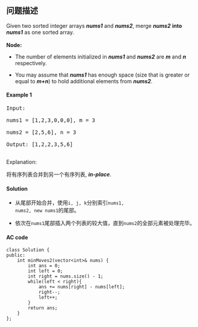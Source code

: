 ## 问题描述


Given two sorted integer arrays ***nums1*** and ***nums2***, merge ***nums2*** **into** ***nums1*** as one sorted array.</br>
<br>
__Node:__<br>

* The number of elements initialized in ***nums1*** and ***nums2*** are ***m*** and ***n*** respectively.

* You may assume that ***nums1*** has enough space (size that is greater or equal to ***m+n***) to hold additional elements from ***nums2***.
#### Example 1
<pre>
Input:<br> 
nums1 = [1,2,3,0,0,0], m = 3 </br>
nums2 = [2,5,6], n = 3<br>
Output: [1,2,2,3,5,6]</br>
</pre>

Explanation: </br>

将有序列表合并到另一个有序列表, ***in-place***.


#### Solution

* 从尾部开始合并，使用<code>i, j, k</code>分别索引<code>nums1, nums2, new nums1</code>的尾部。

* 依次在<code>nums1</code>尾部插入两个列表的较大值，直到<code>nums2</code>的全部元素被处理完毕。
#### AC code

```
class Solution {
public:
    int minMoves2(vector<int>& nums) {
        int ans = 0;
        int left = 0;
        int right = nums.size() - 1;
        while(left < right){
            ans += nums[right] - nums[left];
            right--;
            left++;
        }
        return ans;
    }
};

```
